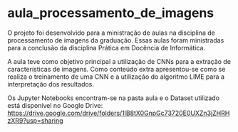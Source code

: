 # aula_processamento_de_imagens

O projeto foi desenvolvido para a ministração de aulas na disciplina de processamento de imagens da graduação. Essas aulas foram ministradas para a conclusão da disciplina Prática em Docência de Informática.

A aula teve como objetivo principal a utilização de CNNs para a extração de características de imagens. Como conteúdo extra apresentou-se como se realiza o treinamento de uma CNN e a utilização do algoritmo LIME para a interpretação dos resultados.

Os Jupyter Notebooks encontram-se na pasta aula e o Dataset utilizado está disponível no Google Drive: https://drive.google.com/drive/folders/1lB8tX0GnpGc73720E0UXZn3jZHRHzXR9?usp=sharing
